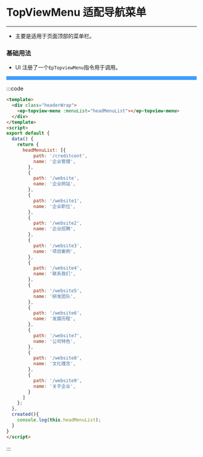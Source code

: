 <style lang="less" scoped>
  .headerWrap{
  }
  .code-block {
    padding:5px 10px;
    background-color: #409eff;
  }
</style>
# TopViewMenu 适配导航菜单

----
- 主要是适用于页面顶部的菜单栏。

### 基础用法

- UI 注册了一个`EpTopviewMenu`指令用于调用。

<div class="headerWrap code-block">
  <ep-topview-menu :menuList="headMenuList"></ep-topview-menu>
</div>

<script>
  export default {
    data() {
      return {
        headMenuList: [{
            path: '/creditcont',
            name: '企业管理',
          },
          {
            path: '/website',
            name: '企业网站', 
          },
          {
            path: '/website1',
            name: '企业职位',
          },
          {
            path: '/website2',
            name: '企业招聘',
          },
          {
            path: '/website3',
            name: '项目案例',
          },
          {
            path: '/website4',
            name: '联系我们',
          },
          {
            path: '/website5',
            name: '研发团队',
          },
          {
            path: '/website6',
            name: '发展历程',
          },
          {
            path: '/website7',
            name: '公司特色',
          },
          {
            path: '/website8',
            name: '文化理念',
          },
          {
            path: '/website9',
            name: '关于企业',
          }
        ]
      };
    },
    methods: {
    }
  }
</script>


:::code 

```html
<template>
  <div class="headerWrap">
    <ep-topview-menu :menuList="headMenuList"></ep-topview-menu>
  </div>
</template>
<script>
export default {
  data() {
    return {
      headMenuList: [{
          path: '/creditcont',
          name: '企业管理',
        },
        {
          path: '/website',
          name: '企业网站', 
        },
        {
          path: '/website1',
          name: '企业职位',
        },
        {
          path: '/website2',
          name: '企业招聘',
        },
        {
          path: '/website3',
          name: '项目案例',
        },
        {
          path: '/website4',
          name: '联系我们',
        },
        {
          path: '/website5',
          name: '研发团队',
        },
        {
          path: '/website6',
          name: '发展历程',
        },
        {
          path: '/website7',
          name: '公司特色',
        },
        {
          path: '/website8',
          name: '文化理念',
        },
        {
          path: '/website9',
          name: '关于企业',
        }
      ]
    };
  },
  created(){
    console.log(this.headMenuList);
  }
}
</script>
```
:::

